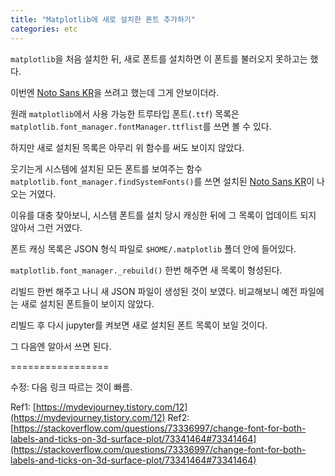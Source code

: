```yaml
---
title: "Matplotlib에 새로 설치한 폰트 추가하기"
categories: etc
---
```


`matplotlib`을 처음 설치한 뒤, 새로 폰트를 설치하면 이 폰트를 불러오지 못하고는 했다.

이번엔 [Noto Sans KR](https://fonts.google.com/specimen/Noto+Sans+KR)을 쓰려고 했는데 그게 안보이더라.

원래 `matplotlib`에서 사용 가능한 트루타입 폰트(`.ttf`) 목록은 `matplotlib.font_manager.fontManager.ttflist`를 쓰면 볼 수 있다.

하지만 새로 설치된 목록은 아무리 위 함수를 써도 보이지 않았다.

웃기는게 시스템에 설치된 모든 폰트를 보여주는 함수 `matplotlib.font_manager.findSystemFonts()`를 쓰면 설치된 [Noto Sans KR](https://fonts.google.com/specimen/Noto+Sans+KR)이 나오는 거였다.

이유를 대충 찾아보니, 시스템 폰트를 설치 당시 캐싱한 뒤에 그 목록이 업데이트 되지 않아서 그런 거였다.

폰트 캐싱 목록은 JSON 형식 파일로 `$HOME/.matplotlib` 폴더 안에 들어있다.

`matplotlib.font_manager._rebuild()` 한번 해주면 새 목록이 형성된다.

리빌드 한번 해주고 나니 새 JSON 파일이 생성된 것이 보였다. 비교해보니 예전 파일에는 새로 설치된 폰트들이 보이지 않았다.

리빌드 후 다시 jupyter를 켜보면 새로 설치된 폰트 목록이 보일 것이다.

그 다음엔 알아서 쓰면 된다.

=================

수정: 다음 링크 따르는 것이 빠름.

Ref1: [https://mydevjourney.tistory.com/12](https://mydevjourney.tistory.com/12)
Ref2: [https://stackoverflow.com/questions/73336997/change-font-for-both-labels-and-ticks-on-3d-surface-plot/73341464#73341464](https://stackoverflow.com/questions/73336997/change-font-for-both-labels-and-ticks-on-3d-surface-plot/73341464#73341464)


